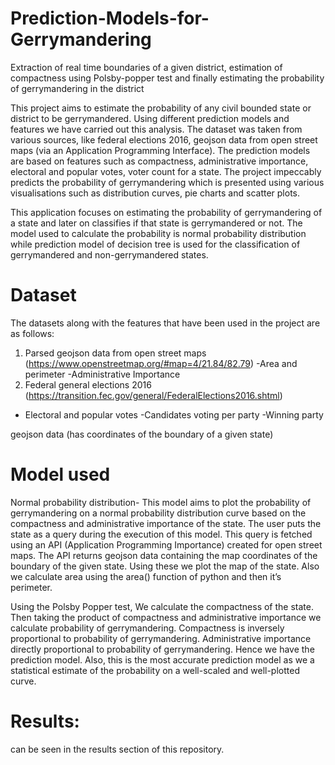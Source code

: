# Prediction-Models-for-Gerrymandering
Extraction of real time boundaries of a given district, estimation of compactness using Polsby-popper test and finally estimating the probability of gerrymandering in the district

This project aims to estimate the probability of any civil bounded state or district to be gerrymandered. Using different prediction models and features we have carried out this analysis. The dataset was taken from various sources, like federal elections 2016, geojson data from open street maps (via an Application Programming Interface). The prediction models are based on features such as compactness, administrative importance, electoral and popular votes, voter count for a state. The project impeccably predicts the probability of gerrymandering which is presented using various visualisations such as distribution curves, pie charts and scatter plots.

This application focuses on estimating the probability of gerrymandering of a state and later on classifies if that state is gerrymandered or not. The model used to calculate the probability is normal probability distribution while prediction model of decision tree is used for the classification of gerrymandered and non-gerrymandered states.

# Dataset
The datasets along with the features that have been used in the project are as follows:
1. Parsed geojson data from open street maps
(https://www.openstreetmap.org/#map=4/21.84/82.79)
    	-Area and perimeter
    	-Administrative Importance
2. Federal general elections 2016 (https://transition.fec.gov/general/FederalElections2016.shtml)
- Electoral and popular votes
-Candidates voting per party
-Winning party

geojson data (has coordinates of the boundary of a given state)

# Model used

Normal probability distribution-
This model aims to plot the probability of gerrymandering on a normal probability distribution curve based on the compactness and administrative importance of the state. The user puts the state as a query during the execution of this model. This query is fetched using an API (Application Programming Importance) created for open street maps. The API returns geojson data containing the map coordinates of the boundary of the given state. Using these we plot the map of the state. Also we calculate area using the area() function of python and then it’s perimeter. 

Using the Polsby Popper test, We calculate the compactness of the state. Then taking the product of compactness and administrative importance we calculate probability of gerrymandering. Compactness is inversely proportional to probability of gerrymandering. Administrative importance directly proportional to probability of gerrymandering. Hence we have the prediction model. Also, this is the most accurate prediction model as we a statistical estimate of the probability on a well-scaled and well-plotted curve.

# Results:
can be seen in the results section of this repository.

